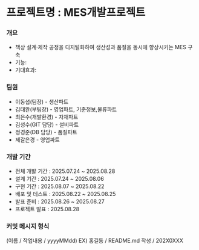 # 프로젝트명 : MES개발프로젝트
### 개요
- 책상 설계·제작 공정을 디지털화하여 생산성과 품질을 동시에 향상시키는 MES 구축
- 기능:
- 기대효과:


### 팀원
- 이동섭(팀장) - 생산파트
- 김태완(부팀장) - 영업파트, 기준정보,물류파트
- 최은수(개발환경) -  자재파트
- 김성수(GIT 담당) - 설비파트 
- 정경준(DB 담당) - 품질파트 
- 제갈은경 - 영업파트
### 개발 기간
- 전체 개발 기간 : 2025.07.24 ~ 2025.08.28
- 설계 기간 : 2025.07.24 ~ 2025.08.06
- 구현 기간 : 2025.08.07 ~ 2025.08.22
- 배포 및 테스트 : 2025.08.22 ~ 2025.08.25
- 발표 준비 : 2025.08.26 ~ 2025.08.27
- 프로젝트 발표 : 2025.08.28
### 커밋 메시지 형식
(이름 / 작업내용 / yyyyMMdd)
EX) 홍길동 / README.md 작성 / 202X0XXX
